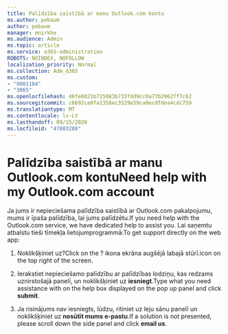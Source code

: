 ```yaml
---
title: Palīdzība saistībā ar manu Outlook.com kontu
ms.author: pebaum
author: pebaum
manager: mnirkhe
ms.audience: Admin
ms.topic: article
ms.service: o365-administration
ROBOTS: NOINDEX, NOFOLLOW
localization_priority: Normal
ms.collection: Adm_O365
ms.custom:
- "9001104"
- "3065"
ms.openlocfilehash: 46fe8d21b725083b733fdd9cc0a77b2962ff7c62
ms.sourcegitcommit: c6692ce0fa1358ec3529e59ca0ecdfdea4cdc759
ms.translationtype: MT
ms.contentlocale: lv-LV
ms.lasthandoff: 09/15/2020
ms.locfileid: "47803288"
---
```

# <a name="need-help-with-my-outlookcom-account"></a><span data-ttu-id="c169b-102">Palīdzība saistībā ar manu Outlook.com kontu</span><span class="sxs-lookup"><span data-stu-id="c169b-102">Need help with my Outlook.com account</span></span>

<span data-ttu-id="c169b-103">Ja jums ir nepieciešama palīdzība saistībā ar Outlook.com pakalpojumu, mums ir īpaša palīdzība, lai jums palīdzētu.</span><span class="sxs-lookup"><span data-stu-id="c169b-103">If you need help with the Outlook.com service, we have dedicated help to assist you.</span></span> <span data-ttu-id="c169b-104">Lai saņemtu atbalstu tieši tīmekļa lietojumprogrammā:</span><span class="sxs-lookup"><span data-stu-id="c169b-104">To get support directly on the web app:</span></span> 

1. <span data-ttu-id="c169b-105">Noklikšķiniet uz?</span><span class="sxs-lookup"><span data-stu-id="c169b-105">Click on the ?</span></span> <span data-ttu-id="c169b-106">ikona ekrāna augšējā labajā stūrī.</span><span class="sxs-lookup"><span data-stu-id="c169b-106">icon on the top right of the screen.</span></span> 

2. <span data-ttu-id="c169b-107">Ierakstiet nepieciešamo palīdzību ar palīdzības lodziņu, kas redzams uznirstošajā panelī, un noklikšķiniet uz **iesniegt**.</span><span class="sxs-lookup"><span data-stu-id="c169b-107">Type what you need assistance with on the help box displayed on the pop up panel and click **submit**.</span></span> 

3. <span data-ttu-id="c169b-108">Ja risinājums nav iesniegts, lūdzu, ritiniet uz leju sānu panelī un noklikšķiniet uz **nosūtīt mums e-pastu**.</span><span class="sxs-lookup"><span data-stu-id="c169b-108">If a solution is not presented, please scroll down the side panel and click **email us**.</span></span>
